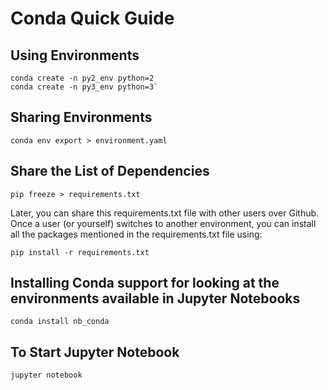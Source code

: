 # Conda Quick Guide

## Using Environments
```shell
conda create -n py2_env python=2
conda create -n py3_env python=3`
```

## Sharing Environments
```shell
conda env export > environment.yaml
```

## Share the List of Dependencies
```shell
pip freeze > requirements.txt
```

Later, you can share this requirements.txt file with other users over Github. Once a user (or yourself) switches to another environment, you can install all the packages mentioned in the requirements.txt file using:
```shell
pip install -r requirements.txt
```

## Installing Conda support for looking at the environments available in Jupyter Notebooks

```shell
conda install nb_conda
```

## To Start Jupyter Notebook
```shell
jupyter notebook
```